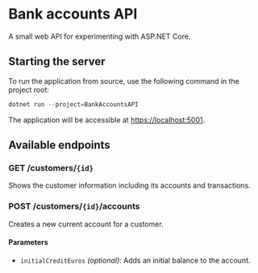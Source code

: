 # Bank accounts API
A small web API for experimenting with ASP.NET Core.

## Starting the server
To run the application from source, use the following command in the project root:

```PowerShell
dotnet run --project=BankAccountsAPI
```

The application will be accessible at [https://localhost:5001](https://localhost:5001).

## Available endpoints

 ### GET /customers/`{id}`
 Shows the customer information including its accounts and transactions.
 
### POST /customers/`{id}`/accounts
Creates a new current account for a customer.

#### Parameters
- `initialCreditEuros` *(optional)*: Adds an initial balance to the account.
